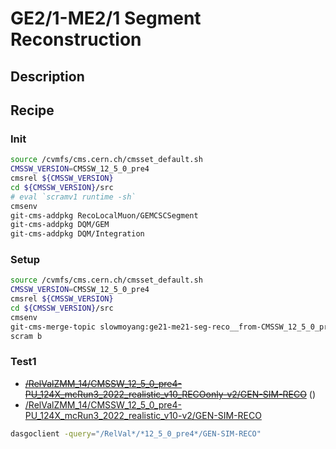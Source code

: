 # GE2/1-ME2/1 Segment Reconstruction
## Description

## Recipe
### Init
```bash
source /cvmfs/cms.cern.ch/cmsset_default.sh
CMSSW_VERSION=CMSSW_12_5_0_pre4
cmsrel ${CMSSW_VERSION}
cd ${CMSSW_VERSION}/src
# eval `scramv1 runtime -sh`
cmsenv
git-cms-addpkg RecoLocalMuon/GEMCSCSegment
git-cms-addpkg DQM/GEM
git-cms-addpkg DQM/Integration
```

### Setup
```bash
source /cvmfs/cms.cern.ch/cmsset_default.sh
CMSSW_VERSION=CMSSW_12_5_0_pre4
cmsrel ${CMSSW_VERSION}
cd ${CMSSW_VERSION}/src
cmsenv
git-cms-merge-topic slowmoyang:ge21-me21-seg-reco__from-CMSSW_12_5_0_pre4
scram b
```

### Test1
- ~~[/RelValZMM_14/CMSSW_12_5_0_pre4-PU_124X_mcRun3_2022_realistic_v10_RECOonly-v2/GEN-SIM-RECO](https://cms-pdmv.cern.ch/relval/relvals?prepid=CMSSW_12_5_0_pre4__AUTOMATED_fullsim_PU_2022_14TeV_RECOonly-ZMM_14-00002)~~ ()
- [/RelValZMM_14/CMSSW_12_5_0_pre4-PU_124X_mcRun3_2022_realistic_v10-v2/GEN-SIM-RECO]()
```bash
dasgoclient -query="/RelVal*/*12_5_0_pre4*/GEN-SIM-RECO"

```
